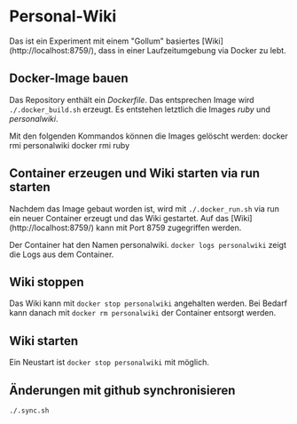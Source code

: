 # Personal-Wiki

Das ist ein Experiment mit einem "Gollum" basiertes [Wiki] (http://localhost:8759/), dass in einer Laufzeitumgebung via Docker zu lebt.

## Docker-Image bauen

Das Repository enthält ein _Dockerfile_. Das entsprechen Image wird ``./.docker_build.sh`` erzeugt. 
Es entstehen letztlich die Images _ruby_ und _personalwiki_.

Mit den folgenden Kommandos können die Images gelöscht werden:
    docker rmi personalwiki
    docker rmi ruby

## Container erzeugen und Wiki starten via run starten

Nachdem das Image gebaut worden ist, wird mit ``./.docker_run.sh`` via run ein neuer Container erzeugt und das Wiki gestartet. 
Auf das [Wiki] (http://localhost:8759/) kann mit Port 8759 zugegriffen werden.

Der Container hat den Namen personalwiki. ``docker logs personalwiki`` zeigt die Logs aus dem Container.

## Wiki stoppen

Das Wiki kann mit ``docker stop personalwiki`` angehalten werden. Bei Bedarf kann danach mit ``docker rm personalwiki`` der Container entsorgt werden.

## Wiki starten

Ein Neustart ist ``docker stop personalwiki`` mit möglich.

## Änderungen mit github synchronisieren

``./.sync.sh``


